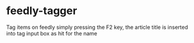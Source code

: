 feedly-tagger
=============

Tag items on feedly simply pressing the F2 key, the article title is inserted into tag input box as hit for the name
